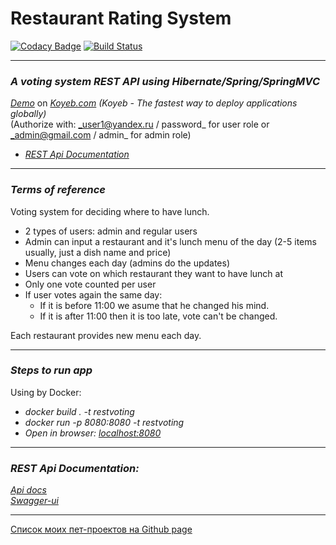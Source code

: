 # Restaurant Rating System
[![Codacy Badge](https://api.codacy.com/project/badge/Grade/70bd5f79e068465da9562a21d6f7eae5)](https://app.codacy.com/gh/KVostok/RestaurantRatingSystem?utm_source=github.com&utm_medium=referral&utm_content=KVostok/RestaurantRatingSystem&utm_campaign=Badge_Grade_Settings)
[![Build Status](https://travis-ci.com/KVostok/RestaurantRatingSystem.svg?branch=master)](https://travis-ci.com/KVostok/RestaurantRatingSystem)

---
### _A voting system REST API using Hibernate/Spring/SpringMVC_
<a href="https://restvoting-kvostok.koyeb.app">_Demo_</a> on <a href="https://www.koyeb.com/">_Koyeb.com_</a>
_(Koyeb - The fastest way to deploy applications globally)_</br>
(Authorize with: _user1@yandex.ru / password_ for user role or _admin@gmail.com / admin_ for admin role)</br>
* <a href="https://restvoting-kvostok.koyeb.app/swagger-ui.html">_REST Api Documentation_</a></br>

---
### _Terms of reference_
Voting system for deciding where to have lunch.

 * 2 types of users: admin and regular users
 * Admin can input a restaurant and it's lunch menu of the day (2-5 items usually, just a dish name and price)
 * Menu changes each day (admins do the updates)
 * Users can vote on which restaurant they want to have lunch at
 * Only one vote counted per user
 * If user votes again the same day:
    - If it is before 11:00 we asume that he changed his mind.
    - If it is after 11:00 then it is too late, vote can't be changed.

Each restaurant provides new menu each day.

---
### _Steps to run app_
Using by Docker:<br>
* _docker build . -t restvoting_<br>
* _docker run -p 8080:8080 -t restvoting_<br>
* _Open in browser: <a href="http://localhost:8080">localhost:8080</a>_</br>

---
### _REST Api Documentation:_</br>
<a href="http://localhost:8080/v2/api-docs">_Api docs_</a></br>
<a href="http://localhost:8080/swagger-ui.html">_Swagger-ui_</a></br>

---
<a href="https://kvostok.github.io/my-pet-projects/">Список моих пет-проектов на Github page</a>
